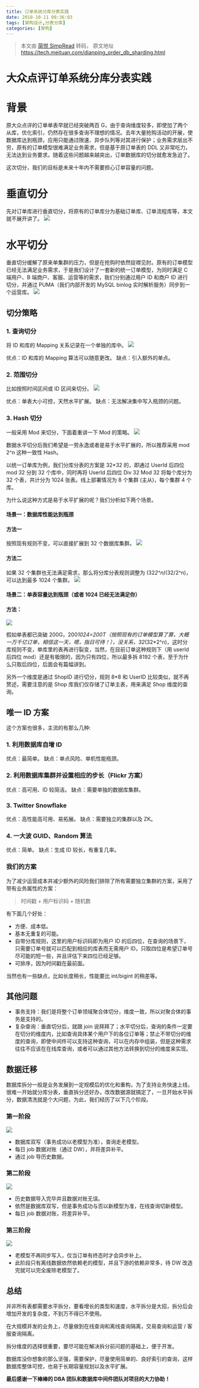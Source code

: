 ```yaml
---
title: 订单系统分库分表实践
date: 2018-10-11 08:36:03
tags: [架构设计,分表分库]
categories: [架构]
---
```


> 本文由 [简悦 SimpRead](http://ksria.com/simpread/) 转码， 原文地址 https://tech.meituan.com/dianping_order_db_sharding.html


# 大众点评订单系统分库分表实践


# 背景

原大众点评的订单单表早就已经突破两百 G，由于查询维度较多，即使加了两个从库，优化索引，仍然存在很多查询不理想的情况。去年大量抢购活动的开展，使数据库达到瓶颈，应用只能通过限速、异步队列等对其进行保护；业务需求层出不穷，原有的订单模型很难满足业务需求，但是基于原订单表的 DDL 又非常吃力，无法达到业务要求。随着这些问题越来越突出，订单数据库的切分就愈发急迫了。

这次切分，我们的目标是未来十年内不需要担心订单容量的问题。

# 垂直切分

先对订单库进行垂直切分，将原有的订单库分为基础订单库、订单流程库等，本文就不展开讲了。
![](https://tech.meituan.com/img/dianping_order_db_sharding/img_sharding_01.png)

# 水平切分

垂直切分缓解了原来单集群的压力，但是在抢购时依然捉襟见肘。原有的订单模型已经无法满足业务需求，于是我们设计了一套新的统一订单模型，为同时满足 C 端用户、B 端商户、客服、运营等的需求，我们分别通过用户 ID 和商户 ID 进行切分，并通过 PUMA（我们内部开发的 MySQL binlog 实时解析服务）同步到一个运营库。
![](https://tech.meituan.com/img/dianping_order_db_sharding/img_sharding_02.png)

## 切分策略

### 1\. 查询切分

将 ID 和库的 Mapping 关系记录在一个单独的库中。
![](https://tech.meituan.com/img/dianping_order_db_sharding/img_sharding_03.png)

优点：ID 和库的 Mapping 算法可以随意更改。
缺点：引入额外的单点。

### 2\. 范围切分

比如按照时间区间或 ID 区间来切分。
![](https://tech.meituan.com/img/dianping_order_db_sharding/img_sharding_04.png)

优点：单表大小可控，天然水平扩展。
缺点：无法解决集中写入瓶颈的问题。

### 3\. Hash 切分

一般采用 Mod 来切分，下面着重讲一下 Mod 的策略。
![](https://tech.meituan.com/img/dianping_order_db_sharding/img_sharding_05.png)

数据水平切分后我们希望是一劳永逸或者是易于水平扩展的，所以推荐采用 mod 2^n 这种一致性 Hash。

以统一订单库为例，我们分库分表的方案是 32*32 的，即通过 UserId 后四位 mod 32 分到 32 个库中，同时再将 UserId 后四位 Div 32 Mod 32 将每个库分为 32 个表，共计分为 1024 张表。线上部署情况为 8 个集群 (主从)，每个集群 4 个库。

为什么说这种方式是易于水平扩展的呢？我们分析如下两个场景。

#### 场景一：数据库性能达到瓶颈

#### 方法一

按照现有规则不变，可以直接扩展到 32 个数据库集群。
![](https://tech.meituan.com/img/dianping_order_db_sharding/img_sharding_06.png)

#### 方法二

如果 32 个集群也无法满足需求，那么将分库分表规则调整为 (32*2^n)*(32/2^n)，可以达到最多 1024 个集群。
![](https://tech.meituan.com/img/dianping_order_db_sharding/img_sharding_07.png)

#### 场景二：单表容量达到瓶颈（或者 1024 已经无法满足你）

#### 方法：

![](https://tech.meituan.com/img/dianping_order_db_sharding/img_sharding_08.png)

假如单表都已突破 200G，200*1024=200T（按照现有的订单模型算了算，大概一万千亿订单，相信这一天，嗯，指日可待！），没关系，32*(32*2^n)，这时分库规则不变，单库里的表再进行裂变，当然，在目前订单这种规则下（用 userId 后四位 mod）还是有极限的，因为只有四位，所以最多拆 8192 个表，至于为什么只取后四位，后面会有篇幅讲到。

另外一个维度是通过 ShopID 进行切分，规则 8*8 和 UserID 比较类似，就不再赘述，需要注意的是 Shop 库我们仅存储了订单主表，用来满足 Shop 维度的查询。

## 唯一 ID 方案

这个方案也很多，主流的有那么几种:

### 1\. 利用数据库自增 ID

优点：最简单。
缺点：单点风险、单机性能瓶颈。

### 2\. 利用数据库集群并设置相应的步长（Flickr 方案）

优点：高可用、ID 较简洁。
缺点：需要单独的数据库集群。

### 3\. Twitter Snowflake

优点：高性能高可用、易拓展。
缺点：需要独立的集群以及 ZK。

### 4\. 一大波 GUID、Random 算法

优点：简单。
缺点：生成 ID 较长，有重复几率。

### 我们的方案

为了减少运营成本并减少额外的风险我们排除了所有需要独立集群的方案，采用了带有业务属性的方案：

> 时间戳 + 用户标识码 + 随机数

有下面几个好处：

*   方便、成本低。
*   基本无重复的可能。
*   自带分库规则，这里的用户标识码即为用户 ID 的后四位，在查询的场景下，只需要订单号就可以匹配到相应的库表而无需用户 ID，只取四位是希望订单号尽可能的短一些，并且评估下来四位已经足够。
*   可排序，因为时间戳在最前面。

当然也有一些缺点，比如长度稍长，性能要比 int/bigint 的稍差等。

## 其他问题

*   事务支持：我们是将整个订单领域聚合体切分，维度一致，所以对聚合体的事务是支持的。
*   复杂查询：垂直切分后，就跟 join 说拜拜了；水平切分后，查询的条件一定要在切分的维度内，比如查询具体某个用户下的各位订单等；禁止不带切分的维度的查询，即使中间件可以支持这种查询，可以在内存中组装，但是这种需求往往不应该在在线库查询，或者可以通过其他方法转换到切分的维度来实现。

## 数据迁移

数据库拆分一般是业务发展到一定规模后的优化和重构，为了支持业务快速上线，很难一开始就分库分表，垂直拆分还好办，改改数据源就搞定了，一旦开始水平拆分，数据清洗就是个大问题，为此，我们经历了以下几个阶段。

### 第一阶段

![](https://tech.meituan.com/img/dianping_order_db_sharding/img_sharding_09.png)

*   数据库双写（事务成功以老模型为准），查询走老模型。
*   每日 job 数据对账（通过 DW），并将差异补平。
*   通过 job 导历史数据。

### 第二阶段

![](https://tech.meituan.com/img/dianping_order_db_sharding/img_sharding_10.png)

*   历史数据导入完毕并且数据对账无误。
*   依然是数据库双写，但是事务成功与否以新模型为准，在线查询切新模型。
*   每日 job 数据对账，将差异补平。

### 第三阶段

![](https://tech.meituan.com/img/dianping_order_db_sharding/img_sharding_11.png)

*   老模型不再同步写入，仅当订单有终态时才会异步补上。
*   此阶段只有离线数据依然依赖老的模型，并且下游的依赖非常多，待 DW 改造完就可以完全废除老模型了。

## 总结

并非所有表都需要水平拆分，要看增长的类型和速度，水平拆分是大招，拆分后会增加开发的复杂度，不到万不得已不使用。

在大规模并发的业务上，尽量做到在线查询和离线查询隔离，交易查询和运营 / 客服查询隔离。

拆分维度的选择很重要，要尽可能在解决拆分前问题的基础上，便于开发。

数据库没你想象的那么坚强，需要保护，尽量使用简单的、良好索引的查询，这样数据库整体可控，也易于长期容量规划以及水平扩展。

**最后感谢一下棒棒的 DBA 团队和数据库中间件团队对项目的大力协助！**
